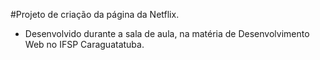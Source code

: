 #Projeto de criação da página da Netflix.

- Desenvolvido durante a sala de aula, na matéria de Desenvolvimento Web no IFSP Caraguatatuba.